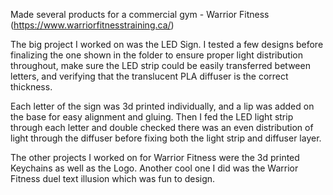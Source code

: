 Made several products for a commercial gym - Warrior Fitness (https://www.warriorfitnesstraining.ca/)

The big project I worked on was the LED Sign. I tested a few designs before finalizing the one shown in the folder to ensure proper light distribution throughout, make sure the LED strip could be easily transferred between letters, and verifying that the translucent PLA diffuser is the correct thickness. 

Each letter of the sign was 3d printed individually, and a lip was added on the base for easy alignment and gluing. Then I fed the LED light strip through each letter and double checked there was an even distribution of light through the diffuser before fixing both the light strip and diffuser layer. 

The other projects I worked on for Warrior Fitness were the 3d printed Keychains as well as the Logo. Another cool one I did was the Warrior Fitness duel text illusion which was fun to design. 

